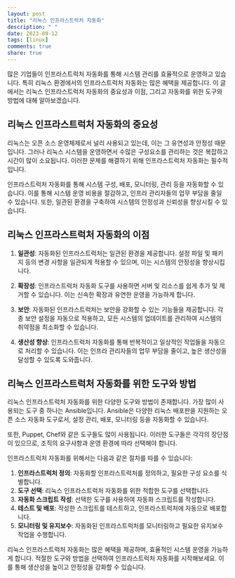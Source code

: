 ```yaml
---
layout: post
title: "리눅스 인프라스트럭처 자동화"
description: " "
date: 2023-09-12
tags: [linux]
comments: true
share: true
---
```


많은 기업들이 인프라스트럭처 자동화를 통해 시스템 관리를 효율적으로 운영하고 있습니다. 특히 리눅스 환경에서의 인프라스트럭처 자동화는 많은 혜택을 제공합니다. 이 글에서는 리눅스 인프라스트럭처 자동화의 중요성과 이점, 그리고 자동화를 위한 도구와 방법에 대해 알아보겠습니다.

## 리눅스 인프라스트럭처 자동화의 중요성

리눅스는 오픈 소스 운영체제로서 널리 사용되고 있는데, 이는 그 유연성과 안정성 때문입니다. 그러나 리눅스 시스템을 운영하면서 수많은 구성요소를 관리하는 것은 복잡하고 시간이 많이 소요됩니다. 이러한 문제를 해결하기 위해 인프라스트럭처 자동화는 필수적입니다.

인프라스트럭처 자동화를 통해 시스템 구성, 배포, 모니터링, 관리 등을 자동화할 수 있습니다. 이를 통해 시스템 운영 비용을 절감하고, 인프라 관리자들의 업무 부담을 줄일 수 있습니다. 또한, 일관된 환경을 구축하여 시스템의 안정성과 신뢰성을 향상시킬 수 있습니다.

## 리눅스 인프라스트럭처 자동화의 이점

1. **일관성**: 자동화된 인프라스트럭처는 일관된 환경을 제공합니다. 설정 파일 및 패키지 등의 변경 사항을 일관되게 적용할 수 있으며, 이는 시스템의 안정성을 향상시킵니다.

2. **확장성**: 인프라스트럭처 자동화 도구를 사용하면 서버 및 리소스를 쉽게 추가 및 제거할 수 있습니다. 이는 신속한 확장과 유연한 운영을 가능하게 합니다.

3. **보안**: 자동화된 인프라스트럭처는 보안을 강화할 수 있는 기능들을 제공합니다. 각종 보안 설정을 자동으로 적용하고, 모든 시스템의 업데이트를 관리하여 시스템의 취약점을 최소화할 수 있습니다.

4. **생산성 향상**: 인프라스트럭처 자동화를 통해 반복적이고 일상적인 작업들을 자동으로 처리할 수 있습니다. 이는 인프라 관리자들의 업무 부담을 줄이고, 높은 생산성을 달성할 수 있도록 도와줍니다.

## 리눅스 인프라스트럭처 자동화를 위한 도구와 방법

리눅스 인프라스트럭처 자동화를 위한 다양한 도구와 방법이 존재합니다. 가장 많이 사용되는 도구 중 하나는 Ansible입니다. Ansible은 다양한 리눅스 배포판을 지원하는 오픈 소스 자동화 도구로서, 설정 관리, 배포, 모니터링 등을 자동화할 수 있습니다.

또한, Puppet, Chef와 같은 도구들도 많이 사용됩니다. 이러한 도구들은 각각의 장단점이 있으므로, 조직의 요구사항과 운영 환경에 따라 선택해야 합니다.

인프라스트럭처 자동화를 위해서는 다음과 같은 절차를 따를 수 있습니다:
1. **인프라스트럭처 정의**: 자동화할 인프라스트럭처를 정의하고, 필요한 구성 요소를 식별합니다.
2. **도구 선택**: 리눅스 인프라스트럭처 자동화를 위한 적합한 도구를 선택합니다.
3. **자동화 스크립트 작성**: 선택한 도구를 사용하여 자동화 스크립트를 작성합니다.
4. **테스트 및 배포**: 작성한 스크립트를 테스트하고, 인프라스트럭처에 자동으로 배포합니다.
5. **모니터링 및 유지보수**: 자동화된 인프라스트럭처를 모니터링하고 필요한 유지보수 작업을 수행합니다.

리눅스 인프라스트럭처 자동화는 많은 혜택을 제공하며, 효율적인 시스템 운영을 가능하게 합니다. 적절한 도구와 방법을 선택하여 인프라스트럭처 자동화를 시작해보세요. 이를 통해 생산성을 높이고 안정성을 강화할 수 있습니다.